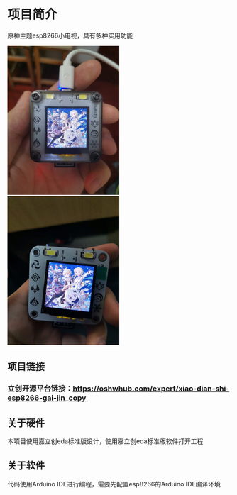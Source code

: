# 项目简介
原神主题esp8266小电视，具有多种实用功能

<img src=picture/IMG_20240703_215851.jpg width=50% />

<img src=picture/IMG_20221002_162258.jpg width=50% />

## 项目链接
### 立创开源平台链接：https://oshwhub.com/expert/xiao-dian-shi-esp8266-gai-jin_copy
## 关于硬件
本项目使用嘉立创eda标准版设计，使用嘉立创eda标准版软件打开工程
## 关于软件
代码使用Arduino IDE进行编程，需要先配置esp8266的Arduino IDE编译环境
